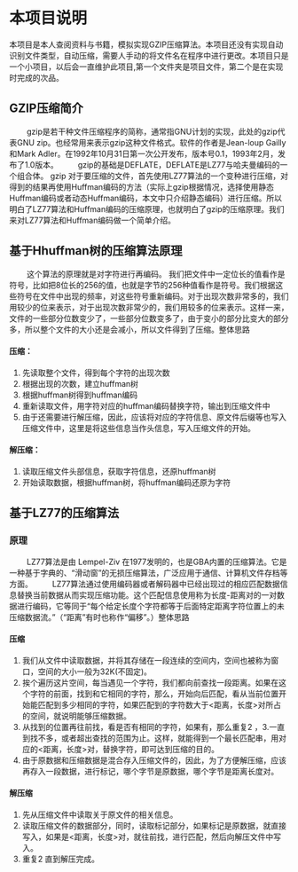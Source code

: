 
# 本项目说明

本项目是本人查阅资料与书籍，模拟实现GZIP压缩算法。本项目还没有实现自动识别文件类型，自动压缩，需要人手动的将文件名在程序中进行更改。本项目只是一个小项目，以后会一直维护此项目,第一个文件夹是项目文件，第二个是在实现时完成的次品。

## GZIP压缩简介

        gzip是若干种文件压缩程序的简称，通常指GNU计划的实现，此处的gzip代表GNU zip。也经常用来表示gzip这种文件格式。软件的作者是Jean-loup Gailly和Mark Adler。在1992年10月31日第一次公开发布，版本号0.1，1993年2月，发布了1.0版本。
        gzip的基础是DEFLATE，DEFLATE是LZ77与哈夫曼编码的一个组合体。 gzip 对于要压缩的文件，首先使用LZ77算法的一个变种进行压缩，对得到的结果再使用Huffman编码的方法（实际上gzip根据情况，选择使用静态Huffman编码或者动态Huffman编码，本文中只介绍静态编码）进行压缩。所以明白了LZ77算法和Huffman编码的压缩原理，也就明白了gzip的压缩原理。我们来对LZ77算法和Huffman编码做一个简单介绍。

## 基于Hhuffman树的压缩算法原理

        这个算法的原理就是对字符进行再编码。 我们把文件中一定位长的值看作是符号，比如把8位长的256的值，也就是字节的256种值看作是符号。我们根据这些符号在文件中出现的频率，对这些符号重新编码。对于出现次数非常多的，我们用较少的位来表示，对于出现次数非常少的，我们用较多的位来表示。这样一来，文件的一些部分位数变少了，一些部分位数变多了，由于变小的部分比变大的部分多，所以整个文件的大小还是会减小，所以文件得到了压缩。整体思路

#### 压缩：

1. 先读取整个文件，得到每个字符的出现次数
2. 根据出现的次数，建立huffman树
3. 根据huffman树得到huffman编码
4. 重新读取文件，用字符对应的huffman编码替换字符，输出到压缩文件中
5. 由于还需要进行解压缩，因此，应该将对应的字符信息、原文件后缀等也写入压缩文件中，这里是将这些信息当作头信息，写入压缩文件的开始。

#### 解压缩：

1. 读取压缩文件头部信息，获取字符信息，还原huffman树
2. 开始读取数据，根据huffman树，将huffman编码还原为字符

## 基于LZ77的压缩算法

### 原理

        LZ77算法是由 Lempel-Ziv 在1977发明的，也是GBA内置的压缩算法。它是一种基于字典的、“滑动窗”的无损压缩算法，广泛应用于通信、计算机文件存档等方面。
        LZ77算法通过使用编码器或者解码器中已经出现过的相应匹配数据信息替换当前数据从而实现压缩功能。这个匹配信息使用称为长度-距离对的一对数据进行编码，它等同于“每个给定长度个字符都等于后面特定距离字符位置上的未压缩数据流。”（“距离”有时也称作“偏移”。）整体思路

#### 压缩

1. 我们从文件中读取数据，并将其存储在一段连续的空间内，空间也被称为窗口，空间的大小一般为32K(不固定)。
2. 挨个遍历这片空间，每当遇见一个字符，我们都向前查找一段距离。如果在这个字符的前面，找到和它相同的字符，那么，开始向后匹配，看从当前位置开始能匹配到多少相同的字符，如果匹配到的字符数大于<距离，长度>对所占的空间，就说明能够压缩数据。
3. 从找到的位置再往前找，看是否有相同的字符，如果有，那么重复2 ，3.一直到找不多，或者超出查找的范围为止。这样，就能得到一个最长匹配串，用对应的<距离，长度>对，替换字符，即可达到压缩的目的。
4. 由于原数据和压缩数据是混合存入压缩文件的，因此，为了方便解压缩，应该再存入一段数据，进行标记，哪个字节是原数据，哪个字节是距离长度对。

#### 解压缩

1. 先从压缩文件中读取关于原文件的相关信息。
2. 读取压缩文件的数据部分，同时，读取标记部分，如果标记是原数据，就直接写入，如果是<距离，长度>对，就往前找，进行匹配，然后向解压文件中写入。
3. 重复2 直到解压完成。





